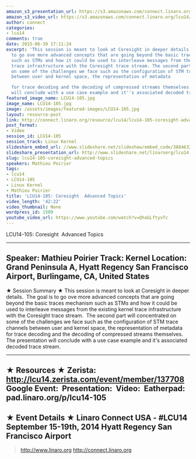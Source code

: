 ```yaml
---
amazon_s3_presentation_url: https://s3.amazonaws.com/connect.linaro.org/hkg15/Videos/09-15-Monday/LCU14-105.pdf
amazon_s3_video_url: https://s3.amazonaws.com/connect.linaro.org/lcu14/videos/09-15-Monday/LCU14-105-+Coresight+Advanced+Topics.mp4
author: connect
categories:
- lcu14
comments: true
date: 2015-06-30 17:11:24
excerpt: 'This session is meant to look at Coresight in deeper details. The goal is
  to go ove more advanced concepts that are going beyond the basic traces mechanism
  such as STMs and how it could be used to interleave messages from the existing kernel
  trace infrastructure with the Coresight trace stream. The second part will concentrated
  on some of the challenges we face such as the configuration of STM trace channels
  between user and kernel space, the representation of metadata

  for trace decoding and the decoding of compressed streams themselves. The presentation
  will conclude with a use case example and it''s associated decoded trace stream.'
featured_image_name: LCU14-105.jpg
image_name: LCU14-105.jpg
image: /assets/images/featured-images/LCU14-105.jpg
layout: resource-post
link: http://connect.linaro.org/resource/lcu14/lcu14-105-coresight-advanced-topics/
post_format:
- Video
session_id: LCU14-105
session_track: Linux Kernel
slideshare_embed_url: //www.slideshare.net/slideshow/embed_code/38846320
slideshare_presentation_url: http://www.slideshare.net/linaroorg/lcu14-105-coresight-advanced-topics
slug: lcu14-105-coresight-advanced-topics
speakers: Mathieu Poirier
tags:
- lcu14
- LCU14-105
- Linux Kernel
- Mathieu Poirier
title: 'LCU14-105: Coresight  Advanced Topics'
video_length: '42:22'
video_thumbnail: None
wordpress_id: 1509
youtube_video_url: https://www.youtube.com/watch?v=QhaGLftyvTc
---
```


LCU14-105: Coresight  Advanced Topics

---------------------------------------------------

Speaker: Mathieu Poirier
Track: Kernel
Location: Grand Peninsula A, Hyatt Regency San Francisco Airport, Burlingame, CA, United States
---------------------------------------------------

★ Session Summary ★
This session is meant to look at Coresight in deeper details.  The goal is to go ove more advanced concepts that are going beyond the basic traces mechanism such as STMs and how it could be used to interleave messages from the existing kernel trace infrastructure with the Coresight trace stream.  The second part will concentrated on some of the challenges we face such as the configuration of STM trace channels between user and kernel space, the representation of metadata
for trace decoding and the decoding of compressed streams themselves. The presentation will conclude with a use case example and it's associated decoded trace stream.

---------------------------------------------------

★ Resources ★
Zerista: http://lcu14.zerista.com/event/member/137708
Google Event: 
Presentation: 
Video: 
Eatherpad: pad.linaro.org/p/lcu14-105
---------------------------------------------------

★ Event Details ★
Linaro Connect USA - #LCU14
September 15-19th, 2014
Hyatt Regency San Francisco Airport
---------------------------------------------------

> http://www.linaro.org
> http://connect.linaro.org
